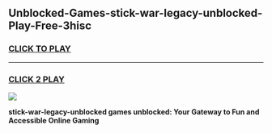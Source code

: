 
## Unblocked-Games-stick-war-legacy-unblocked-Play-Free-3hisc
<h3>
<a href="https://premium76.site?title=stick-war-legacy-unblocked&ref=17A">CLICK TO PLAY</a></h3>
<hr>

<h3>
<a href="https://premium76.site?title=stick-war-legacy-unblocked&ref=17A">CLICK 2 PLAY</a>
  
</h3>

<a href="https://premium76.site?title=stick-war-legacy-unblocked&ref=17A"><img src="https://clearcache.store/games.png"></a>


**stick-war-legacy-unblocked games unblocked: Your Gateway to Fun and Accessible Online Gaming**
